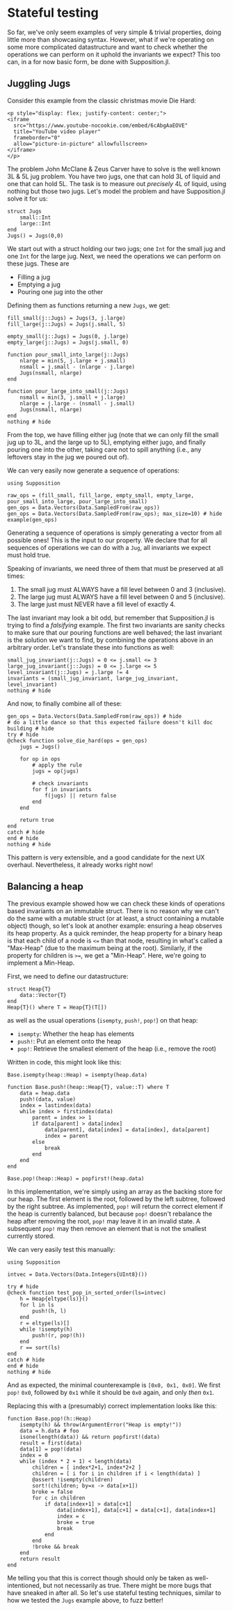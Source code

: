 # Stateful testing

So far, we've only seem examples of very simple & trivial properties, doing little more than showcasing syntax.
However, what if we're operating on some more complicated datastructure and want to check whether
the operations we can perform on it uphold the invariants we expect? This too can, in a for now basic form,
be done with Supposition.jl.

## Juggling Jugs

Consider this example from the classic christmas movie Die Hard:

```@raw html
<p style="display: flex; justify-content: center;">
<iframe
  src="https://www.youtube-nocookie.com/embed/6cAbgAaEOVE"
  title="YouTube video player"
  frameborder="0"
  allow="picture-in-picture" allowfullscreen>
</iframe>
</p>
```

The problem John McClane & Zeus Carver have to solve is the well known 3L & 5L jug problem. You have two jugs,
one that can hold 3L of liquid and one that can hold 5L. The task is to measure out _precisely_ 4L of liquid, using
nothing but those two jugs. Let's model the problem and have Supposition.jl solve it for us:

```@example jugs
struct Jugs
    small::Int
    large::Int
end
Jugs() = Jugs(0,0)
```

We start out with a struct holding our two jugs; one `Int` for the small jug and one `Int` for the large jug.
Next, we need the operations we can perform on these jugs. These are

 * Filling a jug
 * Emptying a jug
 * Pouring one jug into the other

Defining them as functions returning a new `Jugs`, we get:

```@example jugs
fill_small(j::Jugs) = Jugs(3, j.large)
fill_large(j::Jugs) = Jugs(j.small, 5)

empty_small(j::Jugs) = Jugs(0, j.large)
empty_large(j::Jugs) = Jugs(j.small, 0)

function pour_small_into_large(j::Jugs)
    nlarge = min(5, j.large + j.small)
    nsmall = j.small - (nlarge - j.large)
    Jugs(nsmall, nlarge)
end

function pour_large_into_small(j::Jugs)
    nsmall = min(3, j.small + j.large)
    nlarge = j.large - (nsmall - j.small)
    Jugs(nsmall, nlarge)
end
nothing # hide
```

From the top, we have filling either jug (note that we can only fill the small jug up to 3L, and the large up to 5L),
emptying either jugo, and finally pouring one into the other, taking care not to spill anything (i.e., any leftovers stay
in the jug we poured out of).

We can very easily now generate a sequence of operations:

```@example jugs
using Supposition

raw_ops = (fill_small, fill_large, empty_small, empty_large, pour_small_into_large, pour_large_into_small)
gen_ops = Data.Vectors(Data.SampledFrom(raw_ops))
gen_ops = Data.Vectors(Data.SampledFrom(raw_ops); max_size=10) # hide
example(gen_ops)
```

Generating a sequence of operations is simply generating a vector from all possible ones! This is the input to
our property. We declare that for all sequences of operations we can do with a `Jug`, all invariants we expect
must hold true.

Speaking of invariants, we need three of them that must be preserved at all times:

  1) The small jug must ALWAYS have a fill level between 0 and 3 (inclusive).
  2) The large jug must ALWAYS have a fill level between 0 and 5 (inclusive).
  3) The large just must NEVER have a fill level of exactly 4.

The last invariant may look a bit odd, but remember that Supposition.jl is trying to find a _falsifying_ example.
The first two invariants are sanity checks to make sure that our pouring functions are well behaved; the last
invariant is the solution we want to find, by combining the operations above in an arbitrary order. Let's translate these into
functions as well:

```@example jugs
small_jug_invariant(j::Jugs) = 0 <= j.small <= 3
large_jug_invariant(j::Jugs) = 0 <= j.large <= 5
level_invariant(j::Jugs) = j.large != 4
invariants = (small_jug_invariant, large_jug_invariant, level_invariant)
nothing # hide
```

And now, to finally combine all of these:

```@example jugs
gen_ops = Data.Vectors(Data.SampledFrom(raw_ops)) # hide
# do a little dance so that this expected failure doesn't kill doc building # hide
try # hide
@check function solve_die_hard(ops = gen_ops)
    jugs = Jugs()

    for op in ops
        # apply the rule
        jugs = op(jugs)

        # check invariants
        for f in invariants
            f(jugs) || return false
        end
    end

    return true
end
catch # hide
end # hide
nothing # hide
```

This pattern is very extensible, and a good candidate for the next UX overhaul. Nevertheless, it already works right now!

## Balancing a heap

The previous example showed how we can check these kinds of operations based invariants on an immutable struct.
There is no reason why we can't do the same with a mutable struct (or at least, a struct containing a mutable
object) though, so let's look at another example: ensuring a heap observes its heap property. As a quick reminder,
the heap property for a binary heap is that each child of a node is `<=` than that node, resulting in what's called
a "Max-Heap" (due to the maximum being at the root). Similarly, if the property for children is `>=`, we get a
"Min-Heap". Here, we're going to implement a Min-Heap.

First, we need to define our datastructure:

```@example heap
struct Heap{T}
    data::Vector{T}
end
Heap{T}() where T = Heap{T}(T[])
```

as well as the usual operations (`isempty`, `push!`, `pop!`) on that heap:

 * `isempty`: Whether the heap has elements
 * `push!`: Put an element onto the heap
 * `pop!`: Retrieve the smallest element of the heap (i.e., remove the root)

Written in code, this might look like this:

```@example heap
Base.isempty(heap::Heap) = isempty(heap.data)

function Base.push!(heap::Heap{T}, value::T) where T
    data = heap.data
    push!(data, value)
    index = lastindex(data)
    while index > firstindex(data)
        parent = index >> 1
        if data[parent] > data[index]
            data[parent], data[index] = data[index], data[parent]
            index = parent
        else
            break
        end
    end
end

Base.pop!(heap::Heap) = popfirst!(heap.data)
```

In this implementation, we're simply using an array as the backing store for our heap. The first element is the root,
followed by the left subtree, followed by the right subtree.
As implemented, `pop!` will return the correct element if the heap is currently balanced, but because `pop!` doesn't rebalance
the heap after removing the root, `pop!` may leave it in an invalid state. A subsequent `pop!` may then remove an element that is not the smallest
currently stored.

We can very easily test this manually:

```@example heap
using Supposition

intvec = Data.Vectors(Data.Integers{UInt8}())

try # hide
@check function test_pop_in_sorted_order(ls=intvec)
    h = Heap{eltype(ls)}()
    for l in ls
        push!(h, l)
    end
    r = eltype(ls)[]
    while !isempty(h)
        push!(r, pop!(h))
    end
    r == sort(ls)
end
catch # hide
end # hide
nothing # hide
```

And as expected, the minimal counterexample is `[0x0, 0x1, 0x0]`. We first `pop!` `0x0`, followed by `0x1` while it should be
`0x0` again, and only *then* `0x1`.

Replacing this with a (presumably) correct implementation looks like this:

```@example heap
function Base.pop!(h::Heap)
    isempty(h) && throw(ArgumentError("Heap is empty!"))
    data = h.data # foo
    isone(length(data)) && return popfirst!(data)
    result = first(data)
    data[1] = pop!(data)
    index = 0
    while (index * 2 + 1) < length(data)
        children = [ index*2+1, index*2+2 ]
        children = [ i for i in children if i < length(data) ]
        @assert !isempty(children)
        sort!(children; by=x -> data[x+1])
        broke = false
        for c in children
            if data[index+1] > data[c+1]
                data[index+1], data[c+1] = data[c+1], data[index+1]
                index = c
                broke = true
                break
            end
        end
        !broke && break
    end
    return result
end
```

Me telling you that this is correct though should only be taken as well-intentioned, but not necessarily as true.
There might be more bugs that have sneaked in after all. So let's use stateful testing techniques, similar
to how we tested the `Jugs` example above, to fuzz better!
